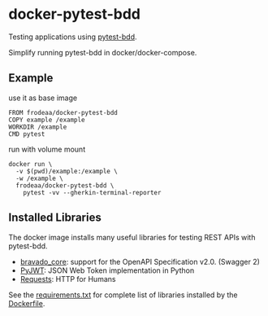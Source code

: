# docker-pytest-bdd

Testing applications using [pytest-bdd].

Simplify running pytest-bdd in docker/docker-compose.

## Example

use it as base image

    FROM frodeaa/docker-pytest-bdd
    COPY example /example
    WORKDIR /example
    CMD pytest

run with volume mount

    docker run \
      -v $(pwd)/example:/example \
      -w /example \
      frodeaa/docker-pytest-bdd \
        pytest -vv --gherkin-terminal-reporter

## Installed Libraries

The docker image installs many useful libraries
for testing REST APIs with pytest-bdd.

 - [bravado_core]: support for the OpenAPI Specification v2.0. (Swagger 2)
 - [PyJWT]: JSON Web Token implementation in Python
 - [Requests]: HTTP for Humans

See the [requirements.txt] for complete list of libraries installed by the [Dockerfile].

[Dockerfile]: https://github.com/frodeaa/docker-pytest-bdd/blob/master/Dockerfile
[pytest-bdd]: https://pypi.python.org/pypi/pytest-bdd
[bravado_core]: https://github.com/Yelp/bravado-core
[PyJWT]: https://pyjwt.readthedocs.io/en/latest
[Requests]: http://docs.python-requests.org/en/master/
[requirements.txt]: https://github.com/frodeaa/docker-pytest-bdd/blob/master/requirements.txt
